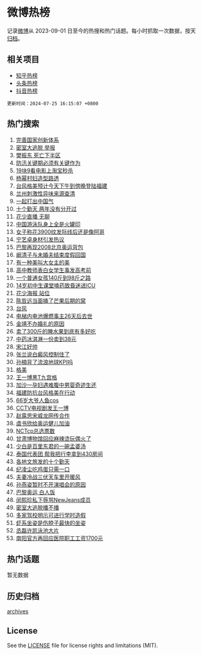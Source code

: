 # 微博热榜

记录[微博](https://www.weibo.com)从 2023-09-01 日至今的热搜和热门话题。每小时抓取一次数据，按天[归档](archives)。

## 相关项目

- [知乎热榜](https://github.com/hotarchive/zhihu)
- [头条热榜](https://github.com/hotarchive/toutiao)
- [抖音热榜](https://github.com/hotarchive/douyin)


`更新时间：2024-07-25 16:15:07 +0800`

## 热门搜索

1. [完善国家创新体系](https://m.weibo.cn/search?containerid=100103type%3D1%26t%3D10%26q%3D%23%E5%AE%8C%E5%96%84%E5%9B%BD%E5%AE%B6%E5%88%9B%E6%96%B0%E4%BD%93%E7%B3%BB%23&stream_entry_id=51&isnewpage=1&extparam=seat%3D1%26cate%3D10103%26pos%3D0%26q%3D%2523%25E5%25AE%258C%25E5%2596%2584%25E5%259B%25BD%25E5%25AE%25B6%25E5%2588%259B%25E6%2596%25B0%25E4%25BD%2593%25E7%25B3%25BB%2523%26stream_entry_id%3D51%26c_type%3D51%26filter_type%3Drealtimehot%26dgr%3D0%26display_time%3D1721895306%26pre_seqid%3D1721895306789023197235)
1. [密室大逃脱 举报](https://m.weibo.cn/search?containerid=100103type%3D1%26t%3D10%26q%3D%E5%AF%86%E5%AE%A4%E5%A4%A7%E9%80%83%E8%84%B1+%E4%B8%BE%E6%8A%A5&stream_entry_id=31&isnewpage=1&extparam=seat%3D1%26flag%3D2%26band_rank%3D1%26realpos%3D1%26pos%3D0%26stream_entry_id%3D31%26lcate%3D5001%26filter_type%3Drealtimehot%26dgr%3D0%26c_type%3D31%26cate%3D5001%26q%3D%25E5%25AF%2586%25E5%25AE%25A4%25E5%25A4%25A7%25E9%2580%2583%25E8%2584%25B1%2520%25E4%25B8%25BE%25E6%258A%25A5%26display_time%3D1721895306%26pre_seqid%3D1721895306789023197235)
1. [樊振东 死亡下半区](https://m.weibo.cn/search?containerid=100103type%3D1%26t%3D10%26q%3D%E6%A8%8A%E6%8C%AF%E4%B8%9C+%E6%AD%BB%E4%BA%A1%E4%B8%8B%E5%8D%8A%E5%8C%BA&stream_entry_id=31&isnewpage=1&extparam=seat%3D1%26flag%3D1%26band_rank%3D2%26realpos%3D2%26pos%3D1%26stream_entry_id%3D31%26lcate%3D5001%26filter_type%3Drealtimehot%26dgr%3D0%26c_type%3D31%26cate%3D5001%26q%3D%25E6%25A8%258A%25E6%258C%25AF%25E4%25B8%259C%2520%25E6%25AD%25BB%25E4%25BA%25A1%25E4%25B8%258B%25E5%258D%258A%25E5%258C%25BA%26display_time%3D1721895306%26pre_seqid%3D1721895306789023197235)
1. [防汛关键期必须有关键作为](https://m.weibo.cn/search?containerid=100103type%3D1%26t%3D10%26q%3D%23%E9%98%B2%E6%B1%9B%E5%85%B3%E9%94%AE%E6%9C%9F%E5%BF%85%E9%A1%BB%E6%9C%89%E5%85%B3%E9%94%AE%E4%BD%9C%E4%B8%BA%23&stream_entry_id=31&isnewpage=1&extparam=seat%3D1%26flag%3D0%26band_rank%3D3%26realpos%3D3%26pos%3D2%26stream_entry_id%3D31%26lcate%3D5001%26filter_type%3Drealtimehot%26dgr%3D0%26c_type%3D31%26cate%3D5001%26q%3D%2523%25E9%2598%25B2%25E6%25B1%259B%25E5%2585%25B3%25E9%2594%25AE%25E6%259C%259F%25E5%25BF%2585%25E9%25A1%25BB%25E6%259C%2589%25E5%2585%25B3%25E9%2594%25AE%25E4%25BD%259C%25E4%25B8%25BA%2523%26display_time%3D1721895306%26pre_seqid%3D1721895306789023197235)
1. [19块9看电影上淘宝秒杀](https://m.weibo.cn/search?containerid=100103type%3D1%26t%3D10%26q%3D%2319%E5%9D%979%E7%9C%8B%E7%94%B5%E5%BD%B1%E4%B8%8A%E6%B7%98%E5%AE%9D%E7%A7%92%E6%9D%80%23&stream_entry_id=31&isnewpage=1&extparam=seat%3D1%26cate%3D5001%26band_rank%3D4%26pos%3D3%26is_ad_pos%3D1%26lcate%3D5001%26topic_ad%3D1%26stream_entry_id%3D31%26filter_type%3Drealtimehot%26dgr%3D0%26c_type%3D31%26adid%3D247021%26q%3D%252319%25E5%259D%25979%25E7%259C%258B%25E7%2594%25B5%25E5%25BD%25B1%25E4%25B8%258A%25E6%25B7%2598%25E5%25AE%259D%25E7%25A7%2592%25E6%259D%2580%2523%26display_time%3D1721895306%26pre_seqid%3D1721895306789023197235)
1. [杨幂村妇造型路透](https://m.weibo.cn/search?containerid=100103type%3D1%26t%3D10%26q%3D%23%E6%9D%A8%E5%B9%82%E6%9D%91%E5%A6%87%E9%80%A0%E5%9E%8B%E8%B7%AF%E9%80%8F%23&stream_entry_id=31&isnewpage=1&extparam=seat%3D1%26flag%3D1%26band_rank%3D4%26realpos%3D4%26pos%3D4%26stream_entry_id%3D31%26lcate%3D5001%26filter_type%3Drealtimehot%26dgr%3D0%26c_type%3D31%26cate%3D5001%26q%3D%2523%25E6%259D%25A8%25E5%25B9%2582%25E6%259D%2591%25E5%25A6%2587%25E9%2580%25A0%25E5%259E%258B%25E8%25B7%25AF%25E9%2580%258F%2523%26display_time%3D1721895306%26pre_seqid%3D1721895306789023197235)
1. [台风格美预计今天下午到傍晚登陆福建](https://m.weibo.cn/search?containerid=100103type%3D1%26t%3D10%26q%3D%23%E5%8F%B0%E9%A3%8E%E6%A0%BC%E7%BE%8E%E9%A2%84%E8%AE%A1%E4%BB%8A%E5%A4%A9%E4%B8%8B%E5%8D%88%E5%88%B0%E5%82%8D%E6%99%9A%E7%99%BB%E9%99%86%E7%A6%8F%E5%BB%BA%23&stream_entry_id=31&isnewpage=1&extparam=seat%3D1%26flag%3D0%26band_rank%3D5%26realpos%3D5%26pos%3D5%26stream_entry_id%3D31%26lcate%3D5001%26filter_type%3Drealtimehot%26dgr%3D0%26c_type%3D31%26cate%3D5001%26q%3D%2523%25E5%258F%25B0%25E9%25A3%258E%25E6%25A0%25BC%25E7%25BE%258E%25E9%25A2%2584%25E8%25AE%25A1%25E4%25BB%258A%25E5%25A4%25A9%25E4%25B8%258B%25E5%258D%2588%25E5%2588%25B0%25E5%2582%258D%25E6%2599%259A%25E7%2599%25BB%25E9%2599%2586%25E7%25A6%258F%25E5%25BB%25BA%2523%26display_time%3D1721895306%26pre_seqid%3D1721895306789023197235)
1. [兰州刺激性异味来源查清](https://m.weibo.cn/search?containerid=100103type%3D1%26t%3D10%26q%3D%23%E5%85%B0%E5%B7%9E%E5%88%BA%E6%BF%80%E6%80%A7%E5%BC%82%E5%91%B3%E6%9D%A5%E6%BA%90%E6%9F%A5%E6%B8%85%23&stream_entry_id=31&isnewpage=1&extparam=seat%3D1%26flag%3D0%26band_rank%3D6%26realpos%3D6%26pos%3D6%26stream_entry_id%3D31%26lcate%3D5001%26filter_type%3Drealtimehot%26dgr%3D0%26c_type%3D31%26cate%3D5001%26q%3D%2523%25E5%2585%25B0%25E5%25B7%259E%25E5%2588%25BA%25E6%25BF%2580%25E6%2580%25A7%25E5%25BC%2582%25E5%2591%25B3%25E6%259D%25A5%25E6%25BA%2590%25E6%259F%25A5%25E6%25B8%2585%2523%26display_time%3D1721895306%26pre_seqid%3D1721895306789023197235)
1. [一起打出中国气](https://m.weibo.cn/search?containerid=100103type%3D1%26t%3D10%26q%3D%23%E4%B8%80%E8%B5%B7%E6%89%93%E5%87%BA%E4%B8%AD%E5%9B%BD%E6%B0%94%23&stream_entry_id=31&isnewpage=1&extparam=seat%3D1%26cate%3D5001%26band_rank%3D7%26pos%3D7%26is_ad_pos%3D1%26lcate%3D5001%26topic_ad%3D1%26stream_entry_id%3D31%26filter_type%3Drealtimehot%26dgr%3D0%26c_type%3D31%26adid%3D246856%26q%3D%2523%25E4%25B8%2580%25E8%25B5%25B7%25E6%2589%2593%25E5%2587%25BA%25E4%25B8%25AD%25E5%259B%25BD%25E6%25B0%2594%2523%26display_time%3D1721895306%26pre_seqid%3D1721895306789023197235)
1. [十个勤天 两年没有分开过](https://m.weibo.cn/search?containerid=100103type%3D1%26t%3D10%26q%3D%E5%8D%81%E4%B8%AA%E5%8B%A4%E5%A4%A9+%E4%B8%A4%E5%B9%B4%E6%B2%A1%E6%9C%89%E5%88%86%E5%BC%80%E8%BF%87&stream_entry_id=31&isnewpage=1&extparam=seat%3D1%26flag%3D1%26band_rank%3D7%26realpos%3D7%26pos%3D8%26stream_entry_id%3D31%26lcate%3D5001%26filter_type%3Drealtimehot%26dgr%3D0%26c_type%3D31%26cate%3D5001%26q%3D%25E5%258D%2581%25E4%25B8%25AA%25E5%258B%25A4%25E5%25A4%25A9%2520%25E4%25B8%25A4%25E5%25B9%25B4%25E6%25B2%25A1%25E6%259C%2589%25E5%2588%2586%25E5%25BC%2580%25E8%25BF%2587%26display_time%3D1721895306%26pre_seqid%3D1721895306789023197235)
1. [花少直播 无聊](https://m.weibo.cn/search?containerid=100103type%3D1%26t%3D10%26q%3D%E8%8A%B1%E5%B0%91%E7%9B%B4%E6%92%AD+%E6%97%A0%E8%81%8A&stream_entry_id=31&isnewpage=1&extparam=seat%3D1%26flag%3D1%26band_rank%3D8%26realpos%3D8%26pos%3D9%26stream_entry_id%3D31%26lcate%3D5001%26filter_type%3Drealtimehot%26dgr%3D0%26c_type%3D31%26cate%3D5001%26q%3D%25E8%258A%25B1%25E5%25B0%2591%25E7%259B%25B4%25E6%2592%25AD%2520%25E6%2597%25A0%25E8%2581%258A%26display_time%3D1721895306%26pre_seqid%3D1721895306789023197235)
1. [中国游泳队身上全是火罐印](https://m.weibo.cn/search?containerid=100103type%3D1%26t%3D10%26q%3D%23%E4%B8%AD%E5%9B%BD%E6%B8%B8%E6%B3%B3%E9%98%9F%E8%BA%AB%E4%B8%8A%E5%85%A8%E6%98%AF%E7%81%AB%E7%BD%90%E5%8D%B0%23&stream_entry_id=31&isnewpage=1&extparam=seat%3D1%26flag%3D1%26band_rank%3D9%26realpos%3D9%26pos%3D10%26stream_entry_id%3D31%26lcate%3D5001%26filter_type%3Drealtimehot%26dgr%3D0%26c_type%3D31%26cate%3D5001%26q%3D%2523%25E4%25B8%25AD%25E5%259B%25BD%25E6%25B8%25B8%25E6%25B3%25B3%25E9%2598%259F%25E8%25BA%25AB%25E4%25B8%258A%25E5%2585%25A8%25E6%2598%25AF%25E7%2581%25AB%25E7%25BD%2590%25E5%258D%25B0%2523%26display_time%3D1721895306%26pre_seqid%3D1721895306789023197235)
1. [女子称花3900纹发际线后还是像阿哥](https://m.weibo.cn/search?containerid=100103type%3D1%26t%3D10%26q%3D%23%E5%A5%B3%E5%AD%90%E7%A7%B0%E8%8A%B13900%E7%BA%B9%E5%8F%91%E9%99%85%E7%BA%BF%E5%90%8E%E8%BF%98%E6%98%AF%E5%83%8F%E9%98%BF%E5%93%A5%23&stream_entry_id=31&isnewpage=1&extparam=seat%3D1%26flag%3D1%26band_rank%3D10%26realpos%3D10%26pos%3D11%26stream_entry_id%3D31%26lcate%3D5001%26filter_type%3Drealtimehot%26dgr%3D0%26c_type%3D31%26cate%3D5001%26q%3D%2523%25E5%25A5%25B3%25E5%25AD%2590%25E7%25A7%25B0%25E8%258A%25B13900%25E7%25BA%25B9%25E5%258F%2591%25E9%2599%2585%25E7%25BA%25BF%25E5%2590%258E%25E8%25BF%2598%25E6%2598%25AF%25E5%2583%258F%25E9%2598%25BF%25E5%2593%25A5%2523%26display_time%3D1721895306%26pre_seqid%3D1721895306789023197235)
1. [宁艺卓身材引发热议](https://m.weibo.cn/search?containerid=100103type%3D1%26t%3D10%26q%3D%23%E5%AE%81%E8%89%BA%E5%8D%93%E8%BA%AB%E6%9D%90%E5%BC%95%E5%8F%91%E7%83%AD%E8%AE%AE%23&stream_entry_id=31&isnewpage=1&extparam=seat%3D1%26flag%3D1%26band_rank%3D11%26realpos%3D11%26pos%3D12%26stream_entry_id%3D31%26lcate%3D5001%26filter_type%3Drealtimehot%26dgr%3D0%26c_type%3D31%26cate%3D5001%26q%3D%2523%25E5%25AE%2581%25E8%2589%25BA%25E5%258D%2593%25E8%25BA%25AB%25E6%259D%2590%25E5%25BC%2595%25E5%258F%2591%25E7%2583%25AD%25E8%25AE%25AE%2523%26display_time%3D1721895306%26pre_seqid%3D1721895306789023197235)
1. [巴黎再现2008北京奥运背包](https://m.weibo.cn/search?containerid=100103type%3D1%26t%3D10%26q%3D%23%E5%B7%B4%E9%BB%8E%E5%86%8D%E7%8E%B02008%E5%8C%97%E4%BA%AC%E5%A5%A5%E8%BF%90%E8%83%8C%E5%8C%85%23&stream_entry_id=31&isnewpage=1&extparam=seat%3D1%26flag%3D32768%26band_rank%3D12%26realpos%3D12%26pos%3D13%26stream_entry_id%3D31%26lcate%3D5001%26filter_type%3Drealtimehot%26dgr%3D0%26c_type%3D31%26cate%3D5001%26q%3D%2523%25E5%25B7%25B4%25E9%25BB%258E%25E5%2586%258D%25E7%258E%25B02008%25E5%258C%2597%25E4%25BA%25AC%25E5%25A5%25A5%25E8%25BF%2590%25E8%2583%258C%25E5%258C%2585%2523%26display_time%3D1721895306%26pre_seqid%3D1721895306789023197235)
1. [阚清子与未婚夫结束度假回国](https://m.weibo.cn/search?containerid=100103type%3D1%26t%3D10%26q%3D%23%E9%98%9A%E6%B8%85%E5%AD%90%E4%B8%8E%E6%9C%AA%E5%A9%9A%E5%A4%AB%E7%BB%93%E6%9D%9F%E5%BA%A6%E5%81%87%E5%9B%9E%E5%9B%BD%23&stream_entry_id=31&isnewpage=1&extparam=seat%3D1%26flag%3D2%26band_rank%3D13%26realpos%3D13%26pos%3D14%26stream_entry_id%3D31%26lcate%3D5001%26filter_type%3Drealtimehot%26dgr%3D0%26c_type%3D31%26cate%3D5001%26q%3D%2523%25E9%2598%259A%25E6%25B8%2585%25E5%25AD%2590%25E4%25B8%258E%25E6%259C%25AA%25E5%25A9%259A%25E5%25A4%25AB%25E7%25BB%2593%25E6%259D%259F%25E5%25BA%25A6%25E5%2581%2587%25E5%259B%259E%25E5%259B%25BD%2523%26display_time%3D1721895306%26pre_seqid%3D1721895306789023197235)
1. [有一种美叫大女主的美](https://m.weibo.cn/search?containerid=100103type%3D1%26t%3D10%26q%3D%23%E6%9C%89%E4%B8%80%E7%A7%8D%E7%BE%8E%E5%8F%AB%E5%A4%A7%E5%A5%B3%E4%B8%BB%E7%9A%84%E7%BE%8E%23&stream_entry_id=31&isnewpage=1&extparam=seat%3D1%26flag%3D0%26band_rank%3D14%26realpos%3D14%26pos%3D15%26stream_entry_id%3D31%26lcate%3D5001%26cate%3D5001%26filter_type%3Drealtimehot%26dgr%3D0%26c_type%3D31%26adid%3D246899%26q%3D%2523%25E6%259C%2589%25E4%25B8%2580%25E7%25A7%258D%25E7%25BE%258E%25E5%258F%25AB%25E5%25A4%25A7%25E5%25A5%25B3%25E4%25B8%25BB%25E7%259A%2584%25E7%25BE%258E%2523%26display_time%3D1721895306%26pre_seqid%3D1721895306789023197235)
1. [高中教师表白女学生事发高考前](https://m.weibo.cn/search?containerid=100103type%3D1%26t%3D10%26q%3D%23%E9%AB%98%E4%B8%AD%E6%95%99%E5%B8%88%E8%A1%A8%E7%99%BD%E5%A5%B3%E5%AD%A6%E7%94%9F%E4%BA%8B%E5%8F%91%E9%AB%98%E8%80%83%E5%89%8D%23&stream_entry_id=31&isnewpage=1&extparam=seat%3D1%26flag%3D0%26band_rank%3D15%26realpos%3D15%26pos%3D16%26stream_entry_id%3D31%26lcate%3D5001%26filter_type%3Drealtimehot%26dgr%3D0%26c_type%3D31%26cate%3D5001%26q%3D%2523%25E9%25AB%2598%25E4%25B8%25AD%25E6%2595%2599%25E5%25B8%2588%25E8%25A1%25A8%25E7%2599%25BD%25E5%25A5%25B3%25E5%25AD%25A6%25E7%2594%259F%25E4%25BA%258B%25E5%258F%2591%25E9%25AB%2598%25E8%2580%2583%25E5%2589%258D%2523%26display_time%3D1721895306%26pre_seqid%3D1721895306789023197235)
1. [一个普通女孩140斤到98斤之路](https://m.weibo.cn/search?containerid=100103type%3D1%26t%3D10%26q%3D%23%E4%B8%80%E4%B8%AA%E6%99%AE%E9%80%9A%E5%A5%B3%E5%AD%A9140%E6%96%A4%E5%88%B098%E6%96%A4%E4%B9%8B%E8%B7%AF%23&stream_entry_id=31&isnewpage=1&extparam=seat%3D1%26flag%3D2%26band_rank%3D16%26realpos%3D16%26pos%3D17%26stream_entry_id%3D31%26lcate%3D5001%26filter_type%3Drealtimehot%26dgr%3D0%26c_type%3D31%26cate%3D5001%26q%3D%2523%25E4%25B8%2580%25E4%25B8%25AA%25E6%2599%25AE%25E9%2580%259A%25E5%25A5%25B3%25E5%25AD%25A9140%25E6%2596%25A4%25E5%2588%25B098%25E6%2596%25A4%25E4%25B9%258B%25E8%25B7%25AF%2523%26display_time%3D1721895306%26pre_seqid%3D1721895306789023197235)
1. [14岁初中生课堂嗑药致昏迷进ICU](https://m.weibo.cn/search?containerid=100103type%3D1%26t%3D10%26q%3D%2314%E5%B2%81%E5%88%9D%E4%B8%AD%E7%94%9F%E8%AF%BE%E5%A0%82%E5%97%91%E8%8D%AF%E8%87%B4%E6%98%8F%E8%BF%B7%E8%BF%9BICU%23&stream_entry_id=31&isnewpage=1&extparam=seat%3D1%26flag%3D0%26band_rank%3D17%26realpos%3D17%26pos%3D18%26stream_entry_id%3D31%26lcate%3D5001%26filter_type%3Drealtimehot%26dgr%3D0%26c_type%3D31%26cate%3D5001%26q%3D%252314%25E5%25B2%2581%25E5%2588%259D%25E4%25B8%25AD%25E7%2594%259F%25E8%25AF%25BE%25E5%25A0%2582%25E5%2597%2591%25E8%258D%25AF%25E8%2587%25B4%25E6%2598%258F%25E8%25BF%25B7%25E8%25BF%259BICU%2523%26display_time%3D1721895306%26pre_seqid%3D1721895306789023197235)
1. [花少海报 站位](https://m.weibo.cn/search?containerid=100103type%3D1%26t%3D10%26q%3D%E8%8A%B1%E5%B0%91%E6%B5%B7%E6%8A%A5+%E7%AB%99%E4%BD%8D&stream_entry_id=31&isnewpage=1&extparam=seat%3D1%26flag%3D1%26band_rank%3D18%26realpos%3D18%26pos%3D19%26stream_entry_id%3D31%26lcate%3D5001%26filter_type%3Drealtimehot%26dgr%3D0%26c_type%3D31%26cate%3D5001%26q%3D%25E8%258A%25B1%25E5%25B0%2591%25E6%25B5%25B7%25E6%258A%25A5%2520%25E7%25AB%2599%25E4%25BD%258D%26display_time%3D1721895306%26pre_seqid%3D1721895306789023197235)
1. [陈哲远当面捅了芒果后期的窝](https://m.weibo.cn/search?containerid=100103type%3D1%26t%3D10%26q%3D%23%E9%99%88%E5%93%B2%E8%BF%9C%E5%BD%93%E9%9D%A2%E6%8D%85%E4%BA%86%E8%8A%92%E6%9E%9C%E5%90%8E%E6%9C%9F%E7%9A%84%E7%AA%9D%23&stream_entry_id=31&isnewpage=1&extparam=seat%3D1%26flag%3D0%26band_rank%3D19%26realpos%3D19%26pos%3D20%26stream_entry_id%3D31%26lcate%3D5001%26filter_type%3Drealtimehot%26dgr%3D0%26c_type%3D31%26cate%3D5001%26q%3D%2523%25E9%2599%2588%25E5%2593%25B2%25E8%25BF%259C%25E5%25BD%2593%25E9%259D%25A2%25E6%258D%2585%25E4%25BA%2586%25E8%258A%2592%25E6%259E%259C%25E5%2590%258E%25E6%259C%259F%25E7%259A%2584%25E7%25AA%259D%2523%26display_time%3D1721895306%26pre_seqid%3D1721895306789023197235)
1. [台风](https://m.weibo.cn/search?containerid=100103type%3D1%26t%3D10%26q%3D%E5%8F%B0%E9%A3%8E&stream_entry_id=31&isnewpage=1&extparam=seat%3D1%26flag%3D0%26band_rank%3D20%26realpos%3D20%26pos%3D21%26stream_entry_id%3D31%26lcate%3D5001%26filter_type%3Drealtimehot%26dgr%3D0%26c_type%3D31%26cate%3D5001%26q%3D%25E5%258F%25B0%25E9%25A3%258E%26display_time%3D1721895306%26pre_seqid%3D1721895306789023197235)
1. [电梯内电池爆燃事主26天后去世](https://m.weibo.cn/search?containerid=100103type%3D1%26t%3D10%26q%3D%23%E7%94%B5%E6%A2%AF%E5%86%85%E7%94%B5%E6%B1%A0%E7%88%86%E7%87%83%E4%BA%8B%E4%B8%BB26%E5%A4%A9%E5%90%8E%E5%8E%BB%E4%B8%96%23&stream_entry_id=31&isnewpage=1&extparam=seat%3D1%26flag%3D2%26band_rank%3D21%26realpos%3D21%26pos%3D22%26stream_entry_id%3D31%26lcate%3D5001%26filter_type%3Drealtimehot%26dgr%3D0%26c_type%3D31%26cate%3D5001%26q%3D%2523%25E7%2594%25B5%25E6%25A2%25AF%25E5%2586%2585%25E7%2594%25B5%25E6%25B1%25A0%25E7%2588%2586%25E7%2587%2583%25E4%25BA%258B%25E4%25B8%25BB26%25E5%25A4%25A9%25E5%2590%258E%25E5%258E%25BB%25E4%25B8%2596%2523%26display_time%3D1721895306%26pre_seqid%3D1721895306789023197235)
1. [金靖不办婚礼的原因](https://m.weibo.cn/search?containerid=100103type%3D1%26t%3D10%26q%3D%23%E9%87%91%E9%9D%96%E4%B8%8D%E5%8A%9E%E5%A9%9A%E7%A4%BC%E7%9A%84%E5%8E%9F%E5%9B%A0%23&stream_entry_id=31&isnewpage=1&extparam=seat%3D1%26flag%3D2%26band_rank%3D22%26realpos%3D22%26pos%3D23%26stream_entry_id%3D31%26lcate%3D5001%26filter_type%3Drealtimehot%26dgr%3D0%26c_type%3D31%26cate%3D5001%26q%3D%2523%25E9%2587%2591%25E9%259D%2596%25E4%25B8%258D%25E5%258A%259E%25E5%25A9%259A%25E7%25A4%25BC%25E7%259A%2584%25E5%258E%259F%25E5%259B%25A0%2523%26display_time%3D1721895306%26pre_seqid%3D1721895306789023197235)
1. [卖了300斤的腌水果到底有多好吃](https://m.weibo.cn/search?containerid=100103type%3D1%26t%3D10%26q%3D%E5%8D%96%E4%BA%86300%E6%96%A4%E7%9A%84%E8%85%8C%E6%B0%B4%E6%9E%9C%E5%88%B0%E5%BA%95%E6%9C%89%E5%A4%9A%E5%A5%BD%E5%90%83&stream_entry_id=31&isnewpage=1&extparam=seat%3D1%26flag%3D1%26band_rank%3D23%26realpos%3D23%26pos%3D24%26stream_entry_id%3D31%26lcate%3D5001%26filter_type%3Drealtimehot%26dgr%3D0%26c_type%3D31%26cate%3D5001%26q%3D%25E5%258D%2596%25E4%25BA%2586300%25E6%2596%25A4%25E7%259A%2584%25E8%2585%258C%25E6%25B0%25B4%25E6%259E%259C%25E5%2588%25B0%25E5%25BA%2595%25E6%259C%2589%25E5%25A4%259A%25E5%25A5%25BD%25E5%2590%2583%26display_time%3D1721895306%26pre_seqid%3D1721895306789023197235)
1. [中药冰淇淋一份卖到38元](https://m.weibo.cn/search?containerid=100103type%3D1%26t%3D10%26q%3D%23%E4%B8%AD%E8%8D%AF%E5%86%B0%E6%B7%87%E6%B7%8B%E4%B8%80%E4%BB%BD%E5%8D%96%E5%88%B038%E5%85%83%23&stream_entry_id=31&isnewpage=1&extparam=seat%3D1%26flag%3D0%26band_rank%3D24%26realpos%3D24%26pos%3D25%26stream_entry_id%3D31%26lcate%3D5001%26filter_type%3Drealtimehot%26dgr%3D0%26c_type%3D31%26cate%3D5001%26q%3D%2523%25E4%25B8%25AD%25E8%258D%25AF%25E5%2586%25B0%25E6%25B7%2587%25E6%25B7%258B%25E4%25B8%2580%25E4%25BB%25BD%25E5%258D%2596%25E5%2588%25B038%25E5%2585%2583%2523%26display_time%3D1721895306%26pre_seqid%3D1721895306789023197235)
1. [宋江好帅](https://m.weibo.cn/search?containerid=100103type%3D1%26t%3D10%26q%3D%E5%AE%8B%E6%B1%9F%E5%A5%BD%E5%B8%85&stream_entry_id=31&isnewpage=1&extparam=seat%3D1%26flag%3D0%26band_rank%3D25%26realpos%3D25%26pos%3D26%26stream_entry_id%3D31%26lcate%3D5001%26filter_type%3Drealtimehot%26dgr%3D0%26c_type%3D31%26cate%3D5001%26q%3D%25E5%25AE%258B%25E6%25B1%259F%25E5%25A5%25BD%25E5%25B8%2585%26display_time%3D1721895306%26pre_seqid%3D1721895306789023197235)
1. [张兰说白癜风控制住了](https://m.weibo.cn/search?containerid=100103type%3D1%26t%3D10%26q%3D%23%E5%BC%A0%E5%85%B0%E8%AF%B4%E7%99%BD%E7%99%9C%E9%A3%8E%E6%8E%A7%E5%88%B6%E4%BD%8F%E4%BA%86%23&stream_entry_id=31&isnewpage=1&extparam=seat%3D1%26flag%3D1%26band_rank%3D26%26realpos%3D26%26pos%3D27%26stream_entry_id%3D31%26lcate%3D5001%26filter_type%3Drealtimehot%26dgr%3D0%26c_type%3D31%26cate%3D5001%26q%3D%2523%25E5%25BC%25A0%25E5%2585%25B0%25E8%25AF%25B4%25E7%2599%25BD%25E7%2599%259C%25E9%25A3%258E%25E6%258E%25A7%25E5%2588%25B6%25E4%25BD%258F%25E4%25BA%2586%2523%26display_time%3D1721895306%26pre_seqid%3D1721895306789023197235)
1. [孙楠背了流浪地球KPI吗](https://m.weibo.cn/search?containerid=100103type%3D1%26t%3D10%26q%3D%23%E5%AD%99%E6%A5%A0%E8%83%8C%E4%BA%86%E6%B5%81%E6%B5%AA%E5%9C%B0%E7%90%83KPI%E5%90%97%23&stream_entry_id=31&isnewpage=1&extparam=seat%3D1%26flag%3D1%26band_rank%3D27%26realpos%3D27%26pos%3D28%26stream_entry_id%3D31%26lcate%3D5001%26filter_type%3Drealtimehot%26dgr%3D0%26c_type%3D31%26cate%3D5001%26q%3D%2523%25E5%25AD%2599%25E6%25A5%25A0%25E8%2583%258C%25E4%25BA%2586%25E6%25B5%2581%25E6%25B5%25AA%25E5%259C%25B0%25E7%2590%2583KPI%25E5%2590%2597%2523%26display_time%3D1721895306%26pre_seqid%3D1721895306789023197235)
1. [格美](https://m.weibo.cn/search?containerid=100103type%3D1%26t%3D10%26q%3D%E6%A0%BC%E7%BE%8E&stream_entry_id=31&isnewpage=1&extparam=seat%3D1%26flag%3D1%26band_rank%3D28%26realpos%3D28%26pos%3D29%26stream_entry_id%3D31%26lcate%3D5001%26filter_type%3Drealtimehot%26dgr%3D0%26c_type%3D31%26cate%3D5001%26q%3D%25E6%25A0%25BC%25E7%25BE%258E%26display_time%3D1721895306%26pre_seqid%3D1721895306789023197235)
1. [王一博黑T九宫格](https://m.weibo.cn/search?containerid=100103type%3D1%26t%3D10%26q%3D%23%E7%8E%8B%E4%B8%80%E5%8D%9A%E9%BB%91T%E4%B9%9D%E5%AE%AB%E6%A0%BC%23&stream_entry_id=31&isnewpage=1&extparam=seat%3D1%26flag%3D1%26band_rank%3D29%26realpos%3D29%26pos%3D30%26stream_entry_id%3D31%26lcate%3D5001%26filter_type%3Drealtimehot%26dgr%3D0%26c_type%3D31%26cate%3D5001%26q%3D%2523%25E7%258E%258B%25E4%25B8%2580%25E5%258D%259A%25E9%25BB%2591T%25E4%25B9%259D%25E5%25AE%25AB%25E6%25A0%25BC%2523%26display_time%3D1721895306%26pre_seqid%3D1721895306789023197235)
1. [加沙一孕妇遇难腹中男婴奇迹生还](https://m.weibo.cn/search?containerid=100103type%3D1%26t%3D10%26q%3D%23%E5%8A%A0%E6%B2%99%E4%B8%80%E5%AD%95%E5%A6%87%E9%81%87%E9%9A%BE%E8%85%B9%E4%B8%AD%E7%94%B7%E5%A9%B4%E5%A5%87%E8%BF%B9%E7%94%9F%E8%BF%98%23&stream_entry_id=31&isnewpage=1&extparam=seat%3D1%26flag%3D1%26band_rank%3D30%26realpos%3D30%26pos%3D31%26stream_entry_id%3D31%26lcate%3D5001%26filter_type%3Drealtimehot%26dgr%3D0%26c_type%3D31%26cate%3D5001%26q%3D%2523%25E5%258A%25A0%25E6%25B2%2599%25E4%25B8%2580%25E5%25AD%2595%25E5%25A6%2587%25E9%2581%2587%25E9%259A%25BE%25E8%2585%25B9%25E4%25B8%25AD%25E7%2594%25B7%25E5%25A9%25B4%25E5%25A5%2587%25E8%25BF%25B9%25E7%2594%259F%25E8%25BF%2598%2523%26display_time%3D1721895306%26pre_seqid%3D1721895306789023197235)
1. [福建防抗台风格美在行动](https://m.weibo.cn/search?containerid=100103type%3D1%26t%3D10%26q%3D%23%E7%A6%8F%E5%BB%BA%E9%98%B2%E6%8A%97%E5%8F%B0%E9%A3%8E%E6%A0%BC%E7%BE%8E%E5%9C%A8%E8%A1%8C%E5%8A%A8%23&stream_entry_id=31&isnewpage=1&extparam=seat%3D1%26flag%3D0%26band_rank%3D31%26realpos%3D31%26pos%3D32%26stream_entry_id%3D31%26lcate%3D5001%26filter_type%3Drealtimehot%26dgr%3D0%26c_type%3D31%26cate%3D5001%26q%3D%2523%25E7%25A6%258F%25E5%25BB%25BA%25E9%2598%25B2%25E6%258A%2597%25E5%258F%25B0%25E9%25A3%258E%25E6%25A0%25BC%25E7%25BE%258E%25E5%259C%25A8%25E8%25A1%258C%25E5%258A%25A8%2523%26display_time%3D1721895306%26pre_seqid%3D1721895306789023197235)
1. [66岁大爷人鱼cos](https://m.weibo.cn/search?containerid=100103type%3D1%26t%3D10%26q%3D%2366%E5%B2%81%E5%A4%A7%E7%88%B7%E4%BA%BA%E9%B1%BCcos%23&stream_entry_id=31&isnewpage=1&extparam=seat%3D1%26flag%3D1%26band_rank%3D32%26realpos%3D32%26pos%3D33%26stream_entry_id%3D31%26lcate%3D5001%26filter_type%3Drealtimehot%26dgr%3D0%26c_type%3D31%26cate%3D5001%26q%3D%252366%25E5%25B2%2581%25E5%25A4%25A7%25E7%2588%25B7%25E4%25BA%25BA%25E9%25B1%25BCcos%2523%26display_time%3D1721895306%26pre_seqid%3D1721895306789023197235)
1. [CCTV电视剧发王一博](https://m.weibo.cn/search?containerid=100103type%3D1%26t%3D10%26q%3D%23CCTV%E7%94%B5%E8%A7%86%E5%89%A7%E5%8F%91%E7%8E%8B%E4%B8%80%E5%8D%9A%23&stream_entry_id=31&isnewpage=1&extparam=seat%3D1%26flag%3D1%26band_rank%3D33%26realpos%3D33%26pos%3D34%26stream_entry_id%3D31%26lcate%3D5001%26filter_type%3Drealtimehot%26dgr%3D0%26c_type%3D31%26cate%3D5001%26q%3D%2523CCTV%25E7%2594%25B5%25E8%25A7%2586%25E5%2589%25A7%25E5%258F%2591%25E7%258E%258B%25E4%25B8%2580%25E5%258D%259A%2523%26display_time%3D1721895306%26pre_seqid%3D1721895306789023197235)
1. [赵露思宋威龙网传合作](https://m.weibo.cn/search?containerid=100103type%3D1%26t%3D10%26q%3D%23%E8%B5%B5%E9%9C%B2%E6%80%9D%E5%AE%8B%E5%A8%81%E9%BE%99%E7%BD%91%E4%BC%A0%E5%90%88%E4%BD%9C%23&stream_entry_id=31&isnewpage=1&extparam=seat%3D1%26flag%3D1%26band_rank%3D34%26realpos%3D34%26pos%3D35%26stream_entry_id%3D31%26lcate%3D5001%26filter_type%3Drealtimehot%26dgr%3D0%26c_type%3D31%26cate%3D5001%26q%3D%2523%25E8%25B5%25B5%25E9%259C%25B2%25E6%2580%259D%25E5%25AE%258B%25E5%25A8%2581%25E9%25BE%2599%25E7%25BD%2591%25E4%25BC%25A0%25E5%2590%2588%25E4%25BD%259C%2523%26display_time%3D1721895306%26pre_seqid%3D1721895306789023197235)
1. [虞书欣给奥运健儿加油](https://m.weibo.cn/search?containerid=100103type%3D1%26t%3D10%26q%3D%23%E8%99%9E%E4%B9%A6%E6%AC%A3%E7%BB%99%E5%A5%A5%E8%BF%90%E5%81%A5%E5%84%BF%E5%8A%A0%E6%B2%B9%23&stream_entry_id=31&isnewpage=1&extparam=seat%3D1%26flag%3D1%26band_rank%3D35%26realpos%3D35%26pos%3D36%26stream_entry_id%3D31%26lcate%3D5001%26filter_type%3Drealtimehot%26dgr%3D0%26c_type%3D31%26cate%3D5001%26q%3D%2523%25E8%2599%259E%25E4%25B9%25A6%25E6%25AC%25A3%25E7%25BB%2599%25E5%25A5%25A5%25E8%25BF%2590%25E5%2581%25A5%25E5%2584%25BF%25E5%258A%25A0%25E6%25B2%25B9%2523%26display_time%3D1721895306%26pre_seqid%3D1721895306789023197235)
1. [NCTcp总选票数](https://m.weibo.cn/search?containerid=100103type%3D1%26t%3D10%26q%3DNCTcp%E6%80%BB%E9%80%89%E7%A5%A8%E6%95%B0&stream_entry_id=31&isnewpage=1&extparam=seat%3D1%26flag%3D1%26band_rank%3D36%26realpos%3D36%26pos%3D37%26stream_entry_id%3D31%26lcate%3D5001%26filter_type%3Drealtimehot%26dgr%3D0%26c_type%3D31%26cate%3D5001%26q%3DNCTcp%25E6%2580%25BB%25E9%2580%2589%25E7%25A5%25A8%25E6%2595%25B0%26display_time%3D1721895306%26pre_seqid%3D1721895306789023197235)
1. [甘肃博物馆回应麻辣烫玩偶火了](https://m.weibo.cn/search?containerid=100103type%3D1%26t%3D10%26q%3D%23%E7%94%98%E8%82%83%E5%8D%9A%E7%89%A9%E9%A6%86%E5%9B%9E%E5%BA%94%E9%BA%BB%E8%BE%A3%E7%83%AB%E7%8E%A9%E5%81%B6%E7%81%AB%E4%BA%86%23&stream_entry_id=31&isnewpage=1&extparam=seat%3D1%26flag%3D0%26band_rank%3D37%26realpos%3D37%26pos%3D38%26stream_entry_id%3D31%26lcate%3D5001%26filter_type%3Drealtimehot%26dgr%3D0%26c_type%3D31%26cate%3D5001%26q%3D%2523%25E7%2594%2598%25E8%2582%2583%25E5%258D%259A%25E7%2589%25A9%25E9%25A6%2586%25E5%259B%259E%25E5%25BA%2594%25E9%25BA%25BB%25E8%25BE%25A3%25E7%2583%25AB%25E7%258E%25A9%25E5%2581%25B6%25E7%2581%25AB%25E4%25BA%2586%2523%26display_time%3D1721895306%26pre_seqid%3D1721895306789023197235)
1. [少白是百里东君的一碗孟婆汤](https://m.weibo.cn/search?containerid=100103type%3D1%26t%3D10%26q%3D%23%E5%B0%91%E7%99%BD%E6%98%AF%E7%99%BE%E9%87%8C%E4%B8%9C%E5%90%9B%E7%9A%84%E4%B8%80%E7%A2%97%E5%AD%9F%E5%A9%86%E6%B1%A4%23&stream_entry_id=31&isnewpage=1&extparam=seat%3D1%26flag%3D1%26band_rank%3D38%26realpos%3D38%26pos%3D39%26stream_entry_id%3D31%26lcate%3D5001%26filter_type%3Drealtimehot%26dgr%3D0%26c_type%3D31%26cate%3D5001%26q%3D%2523%25E5%25B0%2591%25E7%2599%25BD%25E6%2598%25AF%25E7%2599%25BE%25E9%2587%258C%25E4%25B8%259C%25E5%2590%259B%25E7%259A%2584%25E4%25B8%2580%25E7%25A2%2597%25E5%25AD%259F%25E5%25A9%2586%25E6%25B1%25A4%2523%26display_time%3D1721895306%26pre_seqid%3D1721895306789023197235)
1. [泰国代表团 帮我把行李拿到430房间](https://m.weibo.cn/search?containerid=100103type%3D1%26t%3D10%26q%3D%E6%B3%B0%E5%9B%BD%E4%BB%A3%E8%A1%A8%E5%9B%A2+%E5%B8%AE%E6%88%91%E6%8A%8A%E8%A1%8C%E6%9D%8E%E6%8B%BF%E5%88%B0430%E6%88%BF%E9%97%B4&stream_entry_id=31&isnewpage=1&extparam=seat%3D1%26flag%3D1%26band_rank%3D39%26realpos%3D39%26pos%3D40%26stream_entry_id%3D31%26lcate%3D5001%26filter_type%3Drealtimehot%26dgr%3D0%26c_type%3D31%26cate%3D5001%26q%3D%25E6%25B3%25B0%25E5%259B%25BD%25E4%25BB%25A3%25E8%25A1%25A8%25E5%259B%25A2%2520%25E5%25B8%25AE%25E6%2588%2591%25E6%258A%258A%25E8%25A1%258C%25E6%259D%258E%25E6%258B%25BF%25E5%2588%25B0430%25E6%2588%25BF%25E9%2597%25B4%26display_time%3D1721895306%26pre_seqid%3D1721895306789023197235)
1. [各地文旅发的十个勤天](https://m.weibo.cn/search?containerid=100103type%3D1%26t%3D10%26q%3D%23%E5%90%84%E5%9C%B0%E6%96%87%E6%97%85%E5%8F%91%E7%9A%84%E5%8D%81%E4%B8%AA%E5%8B%A4%E5%A4%A9%23&stream_entry_id=31&isnewpage=1&extparam=seat%3D1%26flag%3D1%26band_rank%3D40%26realpos%3D40%26pos%3D41%26stream_entry_id%3D31%26lcate%3D5001%26filter_type%3Drealtimehot%26dgr%3D0%26c_type%3D31%26cate%3D5001%26q%3D%2523%25E5%2590%2584%25E5%259C%25B0%25E6%2596%2587%25E6%2597%2585%25E5%258F%2591%25E7%259A%2584%25E5%258D%2581%25E4%25B8%25AA%25E5%258B%25A4%25E5%25A4%25A9%2523%26display_time%3D1721895306%26pre_seqid%3D1721895306789023197235)
1. [纪凌尘吃鸡蛋只需一口](https://m.weibo.cn/search?containerid=100103type%3D1%26t%3D10%26q%3D%23%E7%BA%AA%E5%87%8C%E5%B0%98%E5%90%83%E9%B8%A1%E8%9B%8B%E5%8F%AA%E9%9C%80%E4%B8%80%E5%8F%A3%23&stream_entry_id=31&isnewpage=1&extparam=seat%3D1%26flag%3D1%26band_rank%3D41%26realpos%3D41%26pos%3D42%26stream_entry_id%3D31%26lcate%3D5001%26filter_type%3Drealtimehot%26dgr%3D0%26c_type%3D31%26cate%3D5001%26q%3D%2523%25E7%25BA%25AA%25E5%2587%258C%25E5%25B0%2598%25E5%2590%2583%25E9%25B8%25A1%25E8%259B%258B%25E5%258F%25AA%25E9%259C%2580%25E4%25B8%2580%25E5%258F%25A3%2523%26display_time%3D1721895306%26pre_seqid%3D1721895306789023197235)
1. [夫妻冷战三伏天车里开暖风](https://m.weibo.cn/search?containerid=100103type%3D1%26t%3D10%26q%3D%23%E5%A4%AB%E5%A6%BB%E5%86%B7%E6%88%98%E4%B8%89%E4%BC%8F%E5%A4%A9%E8%BD%A6%E9%87%8C%E5%BC%80%E6%9A%96%E9%A3%8E%23&stream_entry_id=31&isnewpage=1&extparam=seat%3D1%26flag%3D0%26band_rank%3D42%26realpos%3D42%26pos%3D43%26stream_entry_id%3D31%26lcate%3D5001%26filter_type%3Drealtimehot%26dgr%3D0%26c_type%3D31%26cate%3D5001%26q%3D%2523%25E5%25A4%25AB%25E5%25A6%25BB%25E5%2586%25B7%25E6%2588%2598%25E4%25B8%2589%25E4%25BC%258F%25E5%25A4%25A9%25E8%25BD%25A6%25E9%2587%258C%25E5%25BC%2580%25E6%259A%2596%25E9%25A3%258E%2523%26display_time%3D1721895306%26pre_seqid%3D1721895306789023197235)
1. [孙燕姿暂时不开演唱会的原因](https://m.weibo.cn/search?containerid=100103type%3D1%26t%3D10%26q%3D%23%E5%AD%99%E7%87%95%E5%A7%BF%E6%9A%82%E6%97%B6%E4%B8%8D%E5%BC%80%E6%BC%94%E5%94%B1%E4%BC%9A%E7%9A%84%E5%8E%9F%E5%9B%A0%23&stream_entry_id=31&isnewpage=1&extparam=seat%3D1%26flag%3D1%26band_rank%3D43%26realpos%3D43%26pos%3D44%26stream_entry_id%3D31%26lcate%3D5001%26filter_type%3Drealtimehot%26dgr%3D0%26c_type%3D31%26cate%3D5001%26q%3D%2523%25E5%25AD%2599%25E7%2587%2595%25E5%25A7%25BF%25E6%259A%2582%25E6%2597%25B6%25E4%25B8%258D%25E5%25BC%2580%25E6%25BC%2594%25E5%2594%25B1%25E4%25BC%259A%25E7%259A%2584%25E5%258E%259F%25E5%259B%25A0%2523%26display_time%3D1721895306%26pre_seqid%3D1721895306789023197235)
1. [巴黎奥运 白人饭](https://m.weibo.cn/search?containerid=100103type%3D1%26t%3D10%26q%3D%E5%B7%B4%E9%BB%8E%E5%A5%A5%E8%BF%90+%E7%99%BD%E4%BA%BA%E9%A5%AD&stream_entry_id=31&isnewpage=1&extparam=seat%3D1%26flag%3D1%26band_rank%3D44%26realpos%3D44%26pos%3D45%26stream_entry_id%3D31%26lcate%3D5001%26filter_type%3Drealtimehot%26dgr%3D0%26c_type%3D31%26cate%3D5001%26q%3D%25E5%25B7%25B4%25E9%25BB%258E%25E5%25A5%25A5%25E8%25BF%2590%2520%25E7%2599%25BD%25E4%25BA%25BA%25E9%25A5%25AD%26display_time%3D1721895306%26pre_seqid%3D1721895306789023197235)
1. [闵熙珍私下辱骂NewJeans成员](https://m.weibo.cn/search?containerid=100103type%3D1%26t%3D10%26q%3D%23%E9%97%B5%E7%86%99%E7%8F%8D%E7%A7%81%E4%B8%8B%E8%BE%B1%E9%AA%82NewJeans%E6%88%90%E5%91%98%23&stream_entry_id=31&isnewpage=1&extparam=seat%3D1%26flag%3D0%26band_rank%3D45%26realpos%3D45%26pos%3D46%26stream_entry_id%3D31%26lcate%3D5001%26filter_type%3Drealtimehot%26dgr%3D0%26c_type%3D31%26cate%3D5001%26q%3D%2523%25E9%2597%25B5%25E7%2586%2599%25E7%258F%258D%25E7%25A7%2581%25E4%25B8%258B%25E8%25BE%25B1%25E9%25AA%2582NewJeans%25E6%2588%2590%25E5%2591%2598%2523%26display_time%3D1721895306%26pre_seqid%3D1721895306789023197235)
1. [密室大逃脱播不播](https://m.weibo.cn/search?containerid=100103type%3D1%26t%3D10%26q%3D%23%E5%AF%86%E5%AE%A4%E5%A4%A7%E9%80%83%E8%84%B1%E6%92%AD%E4%B8%8D%E6%92%AD%23&stream_entry_id=31&isnewpage=1&extparam=seat%3D1%26flag%3D0%26band_rank%3D46%26realpos%3D46%26pos%3D47%26stream_entry_id%3D31%26lcate%3D5001%26filter_type%3Drealtimehot%26dgr%3D0%26c_type%3D31%26cate%3D5001%26q%3D%2523%25E5%25AF%2586%25E5%25AE%25A4%25E5%25A4%25A7%25E9%2580%2583%25E8%2584%25B1%25E6%2592%25AD%25E4%25B8%258D%25E6%2592%25AD%2523%26display_time%3D1721895306%26pre_seqid%3D1721895306789023197235)
1. [多家驾校明示可进行学时造假](https://m.weibo.cn/search?containerid=100103type%3D1%26t%3D10%26q%3D%23%E5%A4%9A%E5%AE%B6%E9%A9%BE%E6%A0%A1%E6%98%8E%E7%A4%BA%E5%8F%AF%E8%BF%9B%E8%A1%8C%E5%AD%A6%E6%97%B6%E9%80%A0%E5%81%87%23&stream_entry_id=31&isnewpage=1&extparam=seat%3D1%26flag%3D1%26band_rank%3D47%26realpos%3D47%26pos%3D48%26stream_entry_id%3D31%26lcate%3D5001%26filter_type%3Drealtimehot%26dgr%3D0%26c_type%3D31%26cate%3D5001%26q%3D%2523%25E5%25A4%259A%25E5%25AE%25B6%25E9%25A9%25BE%25E6%25A0%25A1%25E6%2598%258E%25E7%25A4%25BA%25E5%258F%25AF%25E8%25BF%259B%25E8%25A1%258C%25E5%25AD%25A6%25E6%2597%25B6%25E9%2580%25A0%25E5%2581%2587%2523%26display_time%3D1721895306%26pre_seqid%3D1721895306789023197235)
1. [虾系坐姿是伤脖子最快的坐姿](https://m.weibo.cn/search?containerid=100103type%3D1%26t%3D10%26q%3D%23%E8%99%BE%E7%B3%BB%E5%9D%90%E5%A7%BF%E6%98%AF%E4%BC%A4%E8%84%96%E5%AD%90%E6%9C%80%E5%BF%AB%E7%9A%84%E5%9D%90%E5%A7%BF%23&stream_entry_id=31&isnewpage=1&extparam=seat%3D1%26flag%3D1%26band_rank%3D48%26realpos%3D48%26pos%3D49%26stream_entry_id%3D31%26lcate%3D5001%26filter_type%3Drealtimehot%26dgr%3D0%26c_type%3D31%26cate%3D5001%26q%3D%2523%25E8%2599%25BE%25E7%25B3%25BB%25E5%259D%2590%25E5%25A7%25BF%25E6%2598%25AF%25E4%25BC%25A4%25E8%2584%2596%25E5%25AD%2590%25E6%259C%2580%25E5%25BF%25AB%25E7%259A%2584%25E5%259D%2590%25E5%25A7%25BF%2523%26display_time%3D1721895306%26pre_seqid%3D1721895306789023197235)
1. [丞磊许凯泳池大片](https://m.weibo.cn/search?containerid=100103type%3D1%26t%3D10%26q%3D%23%E4%B8%9E%E7%A3%8A%E8%AE%B8%E5%87%AF%E6%B3%B3%E6%B1%A0%E5%A4%A7%E7%89%87%23&stream_entry_id=31&isnewpage=1&extparam=seat%3D1%26flag%3D1%26band_rank%3D49%26realpos%3D49%26pos%3D50%26stream_entry_id%3D31%26lcate%3D5001%26filter_type%3Drealtimehot%26dgr%3D0%26c_type%3D31%26cate%3D5001%26q%3D%2523%25E4%25B8%259E%25E7%25A3%258A%25E8%25AE%25B8%25E5%2587%25AF%25E6%25B3%25B3%25E6%25B1%25A0%25E5%25A4%25A7%25E7%2589%2587%2523%26display_time%3D1721895306%26pre_seqid%3D1721895306789023197235)
1. [南阳官方再回应医院职工工资1700元](https://m.weibo.cn/search?containerid=100103type%3D1%26t%3D10%26q%3D%23%E5%8D%97%E9%98%B3%E5%AE%98%E6%96%B9%E5%86%8D%E5%9B%9E%E5%BA%94%E5%8C%BB%E9%99%A2%E8%81%8C%E5%B7%A5%E5%B7%A5%E8%B5%841700%E5%85%83%23&stream_entry_id=31&isnewpage=1&extparam=seat%3D1%26flag%3D0%26band_rank%3D50%26realpos%3D50%26pos%3D51%26stream_entry_id%3D31%26lcate%3D5001%26filter_type%3Drealtimehot%26dgr%3D0%26c_type%3D31%26cate%3D5001%26q%3D%2523%25E5%258D%2597%25E9%2598%25B3%25E5%25AE%2598%25E6%2596%25B9%25E5%2586%258D%25E5%259B%259E%25E5%25BA%2594%25E5%258C%25BB%25E9%2599%25A2%25E8%2581%258C%25E5%25B7%25A5%25E5%25B7%25A5%25E8%25B5%25841700%25E5%2585%2583%2523%26display_time%3D1721895306%26pre_seqid%3D1721895306789023197235)

## 热门话题

暂无数据

## 历史归档

[archives](archives)

## License

See the [LICENSE](LICENSE) file for license rights and limitations (MIT).
